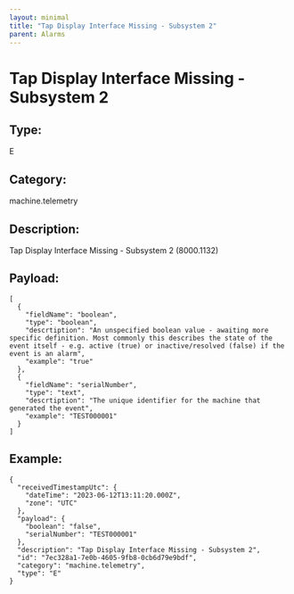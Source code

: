```yaml
---
layout: minimal
title: "Tap Display Interface Missing - Subsystem 2"
parent: Alarms
---
```


# Tap Display Interface Missing - Subsystem 2

## Type:

E

## Category:

machine.telemetry

## Description: 

Tap Display Interface Missing - Subsystem 2 (8000.1132)

## Payload:

```
[
  {
    "fieldName": "boolean",
    "type": "boolean",
    "descrtiption": "An unspecified boolean value - awaiting more specific definition. Most commonly this describes the state of the event itself - e.g. active (true) or inactive/resolved (false) if the event is an alarm",
    "example": "true"
  },
  {
    "fieldName": "serialNumber",
    "type": "text",
    "descrtiption": "The unique identifier for the machine that generated the event",
    "example": "TEST000001"
  }
]
```

## Example:

```
{
  "receivedTimestampUtc": {
    "dateTime": "2023-06-12T13:11:20.000Z",
    "zone": "UTC"
  },
  "payload": {
    "boolean": "false",
    "serialNumber": "TEST000001"
  },
  "description": "Tap Display Interface Missing - Subsystem 2",
  "id": "7ec328a1-7e0b-4605-9fb8-0cb6d79e9bdf",
  "category": "machine.telemetry",
  "type": "E"
}
```
